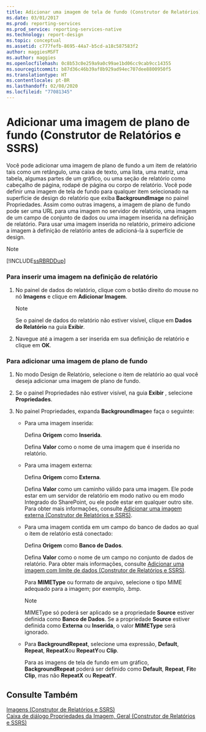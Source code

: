 ```yaml
---
title: Adicionar uma imagem de tela de fundo (Construtor de Relatórios) | Microsoft Docs
ms.date: 03/01/2017
ms.prod: reporting-services
ms.prod_service: reporting-services-native
ms.technology: report-design
ms.topic: conceptual
ms.assetid: c777fefb-8695-44a7-b5cd-a18c587583f2
author: maggiesMSFT
ms.author: maggies
ms.openlocfilehash: 0c8b53c0e259a9a0c99ae1bd06cc9cab9cc14355
ms.sourcegitcommit: b87d36c46b39af8b929ad94ec707dee8800950f5
ms.translationtype: HT
ms.contentlocale: pt-BR
ms.lasthandoff: 02/08/2020
ms.locfileid: "77081345"
---
```

# <a name="add-a-background-image-report-builder-and-ssrs"></a>Adicionar uma imagem de plano de fundo (Construtor de Relatórios e SSRS)
  Você pode adicionar uma imagem de plano de fundo a um item de relatório tais como um retângulo, uma caixa de texto, uma lista, uma matriz, uma tabela, algumas partes de um gráfico, ou uma seção de relatório como cabeçalho de página, rodapé de página ou corpo de relatório. Você pode definir uma imagem de tela de fundo para qualquer item selecionado na superfície de design do relatório que exiba **BackgroundImage** no painel Propriedades. Assim como outras imagens, a imagem de plano de fundo pode ser uma URL para uma imagem no servidor de relatório, uma imagem de um campo de conjunto de dados ou uma imagem inserida na definição de relatório. Para usar uma imagem inserida no relatório, primeiro adicione a imagem à definição de relatório antes de adicioná-la à superfície de design.  
  
> [!NOTE]  
>  [!INCLUDE[ssRBRDDup](../../includes/ssrbrddup-md.md)]  
  
### <a name="to-embed-an-image-in-the-report-definition"></a>Para inserir uma imagem na definição de relatório  
  
1.  No painel de dados do relatório, clique com o botão direito do mouse no nó **Imagens** e clique em **Adicionar Imagem**.  
  
    > [!NOTE]  
    >  Se o painel de dados do relatório não estiver visível, clique em **Dados do Relatório** na guia **Exibir**.  
  
2.  Navegue até a imagem a ser inserida em sua definição de relatório e clique em **OK**.  
  
### <a name="to-add-a-background-image"></a>Para adicionar uma imagem de plano de fundo  
  
1.  No modo Design de Relatório, selecione o item de relatório ao qual você deseja adicionar uma imagem de plano de fundo.  
  
2.  Se o painel Propriedades não estiver visível, na guia **Exibir** , selecione **Propriedades**.  
  
3.  No painel Propriedades, expanda **BackgroundImage**e faça o seguinte:  
  
    -   Para uma imagem inserida:  
  
         Defina **Origem** como **Inserida**.  
  
         Defina **Valor** como o nome de uma imagem que é inserida no relatório.  
  
    -   Para uma imagem externa:  
  
         Defina **Origem** como **Externa**.  
  
         Defina **Valor** como um caminho válido para uma imagem. Ele pode estar em um servidor de relatório em modo nativo ou em modo Integrado do SharePoint, ou ele pode estar em qualquer outro site. Para obter mais informações, consulte [Adicionar uma imagem externa &#40;Construtor de Relatórios e SSRS&#41;](../../reporting-services/report-design/add-an-external-image-report-builder-and-ssrs.md).  
  
    -   Para uma imagem contida em um campo do banco de dados ao qual o item de relatório está conectado:  
  
         Defina **Origem** como **Banco de Dados**.  
  
         Defina **Valor** como o nome de um campo no conjunto de dados de relatório. Para obter mais informações, consulte [Adicionar uma imagem com limite de dados &#40;Construtor de Relatórios e SSRS&#41;](../../reporting-services/report-design/add-a-data-bound-image-report-builder-and-ssrs.md).  
  
         Para **MIMEType** ou formato de arquivo, selecione o tipo MIME adequado para a imagem; por exemplo, .bmp.  
  
        > [!NOTE]  
        >  MIMEType só poderá ser aplicado se a propriedade **Source** estiver definida como **Banco de Dados**. Se a propriedade **Source** estiver definida como **Externa** ou **Inserida**, o valor **MIMEType** será ignorado.  
  
    -   Para **BackgroundRepeat**, selecione uma expressão, **Default**, **Repeat**, **RepeatX**ou **RepeatY**ou **Clip**.  
  
         Para as imagens de tela de fundo em um gráfico, **BackgroundRepeat** poderá ser definido como **Default**, **Repeat**, **Fit**e **Clip**, mas não **RepeatX** ou **RepeatY**.  
  
## <a name="see-also"></a>Consulte Também  
 [Imagens &#40;Construtor de Relatórios e SSRS&#41;](../../reporting-services/report-design/images-report-builder-and-ssrs.md)   
 [Caixa de diálogo Propriedades da Imagem, Geral &#40;Construtor de Relatórios e SSRS&#41;](https://msdn.microsoft.com/library/c2218b93-f7fe-46ef-995f-d7dadf9752ec)  
  
  
